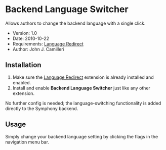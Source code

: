# Backend Language Switcher #

Allows authors to change the backend language with a single click.

- Version: 1.0
- Date: 2010-10-22
- Requirements: [Language Redirect][1]
- Author: John J. Camilleri

## Installation ##

 1. Make sure the [Language Redirect][1] extension is already installed and enabled.
 2. Install and enable **Backend Language Switcher** just like any other extension.

No further config is needed; the language-switching functionality is added directly to the Symphony backend.

## Usage ##

Simply change your backend language setting by clicking the flags in the navigation menu bar.



  [1]: http://symphony-cms.com/download/extensions/view/41994/